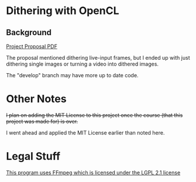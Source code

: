 # Dithering with OpenCL

## Background

[Project Proposal PDF](https://seodisparate.com/static/uploads/EN605.617.81.FA21_ProjectProposal.pdf)

The proposal mentioned dithering live-input frames, but I ended up with just
dithering single images or turning a video into dithered images.

The "develop" branch may have more up to date code.

# Other Notes

~~I plan on adding the MIT License to this project once the course (that this
project was made for) is over.~~

I went ahead and applied the MIT License earlier than noted here.

# Legal Stuff

[This program uses FFmpeg which is licensed under the LGPL 2.1 license](https://ffmpeg.org/legal.html)
